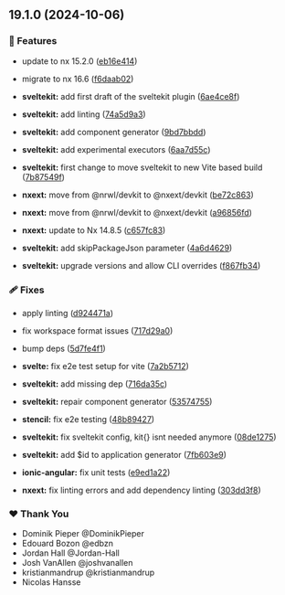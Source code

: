 ## 19.1.0 (2024-10-06)


### 🚀 Features

- update to nx 15.2.0 ([eb16e414](https://github.com/nxext/nx-extensions/commit/eb16e414))

- migrate to nx 16.6 ([f6daab02](https://github.com/nxext/nx-extensions/commit/f6daab02))

- **sveltekit:** add first draft of the sveltekit plugin ([6ae4ce8f](https://github.com/nxext/nx-extensions/commit/6ae4ce8f))

- **sveltekit:** add linting ([74a5d9a3](https://github.com/nxext/nx-extensions/commit/74a5d9a3))

- **sveltekit:** add component generator ([9bd7bbdd](https://github.com/nxext/nx-extensions/commit/9bd7bbdd))

- **sveltekit:** add experimental executors ([6aa7d55c](https://github.com/nxext/nx-extensions/commit/6aa7d55c))

- **sveltekit:** first change to move sveltekit to new Vite based build ([7b87549f](https://github.com/nxext/nx-extensions/commit/7b87549f))

- **nxext:** move from @nrwl/devkit to @nxext/devkit ([be72c863](https://github.com/nxext/nx-extensions/commit/be72c863))

- **nxext:** move from @nrwl/devkit to @nxext/devkit ([a96856fd](https://github.com/nxext/nx-extensions/commit/a96856fd))

- **nxext:** update to Nx 14.8.5 ([c657fc83](https://github.com/nxext/nx-extensions/commit/c657fc83))

- **sveltekit:** add skipPackageJson parameter ([4a6d4629](https://github.com/nxext/nx-extensions/commit/4a6d4629))

- **sveltekit:** upgrade versions and allow CLI overrides ([f867fb34](https://github.com/nxext/nx-extensions/commit/f867fb34))


### 🩹 Fixes

- apply linting ([d924471a](https://github.com/nxext/nx-extensions/commit/d924471a))

- fix workspace format issues ([717d29a0](https://github.com/nxext/nx-extensions/commit/717d29a0))

- bump deps ([5d7fe4f1](https://github.com/nxext/nx-extensions/commit/5d7fe4f1))

- **svelte:** fix e2e test setup for vite ([7a2b5712](https://github.com/nxext/nx-extensions/commit/7a2b5712))

- **sveltekit:** add missing dep ([716da35c](https://github.com/nxext/nx-extensions/commit/716da35c))

- **sveltekit:** repair component generator ([53574755](https://github.com/nxext/nx-extensions/commit/53574755))

- **stencil:** fix e2e testing ([48b89427](https://github.com/nxext/nx-extensions/commit/48b89427))

- **sveltekit:** fix sveltekit config, kit{} isnt needed anymore ([08de1275](https://github.com/nxext/nx-extensions/commit/08de1275))

- **sveltekit:** add $id to application generator ([7fb603e9](https://github.com/nxext/nx-extensions/commit/7fb603e9))

- **ionic-angular:** fix unit tests ([e9ed1a22](https://github.com/nxext/nx-extensions/commit/e9ed1a22))

- **nxext:** fix linting errors and add dependency linting ([303dd3f8](https://github.com/nxext/nx-extensions/commit/303dd3f8))


### ❤️  Thank You

- Dominik Pieper @DominikPieper
- Edouard Bozon @edbzn
- Jordan Hall @Jordan-Hall
- Josh VanAllen @joshvanallen
- kristianmandrup @kristianmandrup
- Nicolas Hansse